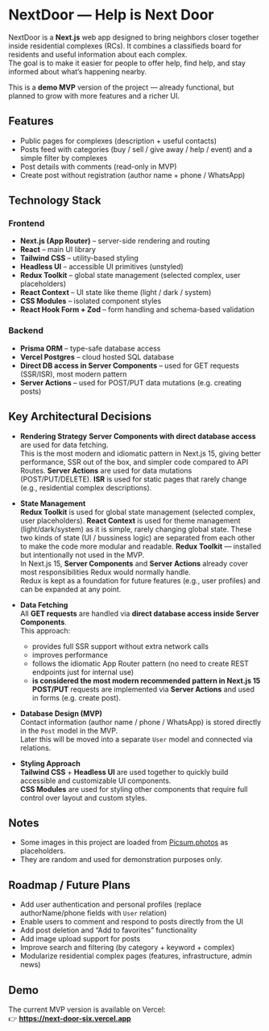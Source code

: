 # NextDoor — Help is Next Door

NextDoor is a **Next.js** web app designed to bring neighbors closer together inside residential complexes (RCs). It combines a classifieds board for residents and useful information about each complex.  
The goal is to make it easier for people to offer help, find help, and stay informed about what’s happening nearby.

This is a **demo MVP** version of the project — already functional, but planned to grow with more features and a richer UI.

## Features
- Public pages for complexes (description + useful contacts)
- Posts feed with categories (buy / sell / give away / help / event) and a simple filter by complexes
- Post details with comments (read-only in MVP)
- Create post without registration (author name + phone / WhatsApp)

## Technology Stack

### **Frontend**
- **Next.js (App Router)** – server-side rendering and routing
- **React** – main UI library
- **Tailwind CSS** – utility-based styling
- **Headless UI** – accessible UI primitives (unstyled)
- **Redux Toolkit** – global state management (selected complex, user placeholders)
- **React Context** – UI state like theme (light / dark / system)
- **CSS Modules** – isolated component styles
- **React Hook Form + Zod** – form handling and schema-based validation

### **Backend**
- **Prisma ORM** – type-safe database access
- **Vercel Postgres** – cloud hosted SQL database
- **Direct DB access in Server Components** – used for GET requests (SSR/ISR), most modern pattern
- **Server Actions** – used for POST/PUT data mutations (e.g. creating posts)

## Key Architectural Decisions

- **Rendering Strategy**
**Server Components with direct database access** are used for data fetching.  
    This is the most modern and idiomatic pattern in Next.js 15, giving better performance, SSR out of the box, and simpler code compared to API Routes.
**Server Actions** are used for data mutations (POST/PUT/DELETE).
**ISR** is used for static pages that rarely change (e.g., residential complex descriptions).

- **State Management**  
  **Redux Toolkit** is used for global state management (selected complex, user placeholders). 
  **React Context** is used for theme management (light/dark/system) as it is simple, rarely changing global state.
  These two kinds of state (UI / bussiness logic) are separated from each other to make the code more modular and readable.
  **Redux Toolkit** — installed but intentionally not used in the MVP.  
  In Next.js 15, **Server Components** and **Server Actions** already cover most responsibilities Redux would normally handle.  
  Redux is kept as a foundation for future features (e.g., user profiles) and can be expanded at any point.

- **Data Fetching**  
  All **GET requests** are handled via **direct database access inside Server Components**.  
  This approach:
    - provides full SSR support without extra network calls
    - improves performance
    - follows the idiomatic App Router pattern (no need to create REST endpoints just for internal use)
    - **is considered the most modern recommended pattern in Next.js 15**  
      **POST/PUT** requests are implemented via **Server Actions** and used in forms (e.g. create post).

- **Database Design (MVP)**  
  Contact information (author name / phone / WhatsApp) is stored directly in the `Post` model in the MVP.  
  Later this will be moved into a separate `User` model and connected via relations.

- **Styling Approach**  
  **Tailwind CSS** + **Headless UI** are used together to quickly build accessible and customizable UI components.  
  **CSS Modules** are used for styling other components that require full control over layout and custom styles.

## Notes

- Some images in this project are loaded from [Picsum.photos](https://picsum.photos/) as placeholders.
- They are random and used for demonstration purposes only.

## Roadmap / Future Plans

- Add user authentication and personal profiles (replace authorName/phone fields with `User` relation)
- Enable users to comment and respond to posts directly from the UI
- Add post deletion and “Add to favorites” functionality
- Add image upload support for posts
- Improve search and filtering (by category + keyword + complex)
- Modularize residential complex pages (features, infrastructure, admin news)

## Demo

The current MVP version is available on Vercel:  
👉 **https://next-door-six.vercel.app**  

